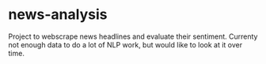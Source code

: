 # news-analysis

Project to webscrape news headlines and evaluate their sentiment. Currenty not enough data to do a lot of NLP work, but would like to look at it over time. 

